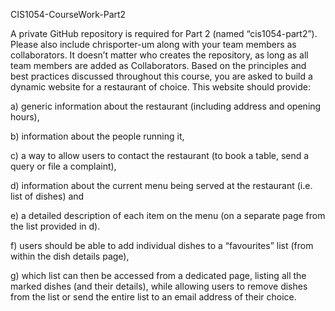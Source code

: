 CIS1054-CourseWork-Part2

A private GitHub repository is required for Part 2 (named “cis1054-part2”). Please also include chrisporter-um along with your team members as collaborators. It doesn’t matter who creates the repository, as long as all team members are added as Collaborators.
Based on the principles and best practices discussed throughout this course, you are asked to build a dynamic website for a restaurant of choice. This website should provide:

a) generic information about the restaurant (including address and opening hours),

b) information about the people running it,

c) a way to allow users to contact the restaurant (to book a table, send a query or file a complaint),

d) information about the current menu being served at the restaurant (i.e. list of dishes) and

e) a detailed description of each item on the menu (on a separate page from the list provided in d).

f) users should be able to add individual dishes to a “favourites” list (from within the dish details page),

g) which list can then be accessed from a dedicated page, listing all the marked dishes (and their details), while allowing users to remove dishes from the list or send the entire list to an email address of their choice.
